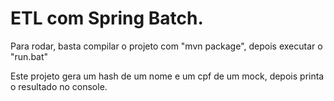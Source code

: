 # ETL com Spring Batch.

Para rodar, basta compilar o projeto com "mvn package", depois executar o "run.bat"

Este projeto gera um hash de um nome e um cpf de um mock, depois printa o resultado no console.